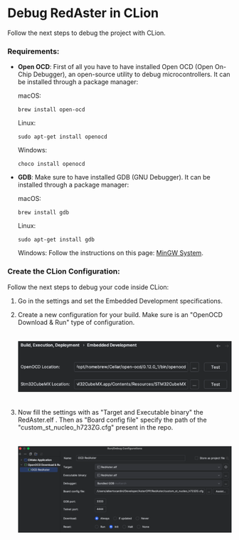 # Debug RedAster in CLion

Follow the next steps to debug the project with CLion.

### Requirements:

* __Open OCD__:
  First of all you have to have installed Open OCD (Open On-Chip Debugger), an open-source utility to debug microcontrollers.
  It can be installed through a package manager:

  macOS:
   ```
   brew install open-ocd
   ```
  Linux:
   ```
   sudo apt-get install openocd
   ```
  Windows:
   ```
   choco install openocd
   ```
* __GDB__:
  Make sure to have installed GDB (GNU Debugger). It can be installed through a package manager:

  macOS:
   ```
   brew install gdb
   ```
  Linux:
   ```
   sudo apt-get install gdb
   ```
  Windows:
  Follow the instructions on this page: [MinGW System](https://sourceforge.net/projects/mingw/files/MinGW/).

### Create the CLion Configuration:
Follow the next steps to debug your code inside CLion:

1. Go in the settings and set the Embedded Development specifications.
2. Create a new configuration for your build. Make sure is an "OpenOCD Download & Run" type of configuration.

   <p align="center">
       <img width = "700" src="/assets/EmbeddedDevConfig.png" alt="EmbeddedDevConfig" style="margin-top:20px; margin-bottom:20px;">
   </p>

3. Now fill the settings with as "Target and Executable binary" the RedAster.elf . Then as "Board config file" specify
   the path of the "custom_st_nucleo_h723ZG.cfg" present in the repo.

   <p align="center">
       <img width = "700" src="/assets/CLionConfig.png" alt="CLionConfig" style="margin-top:20px; margin-bottom:20px;">
   </p>